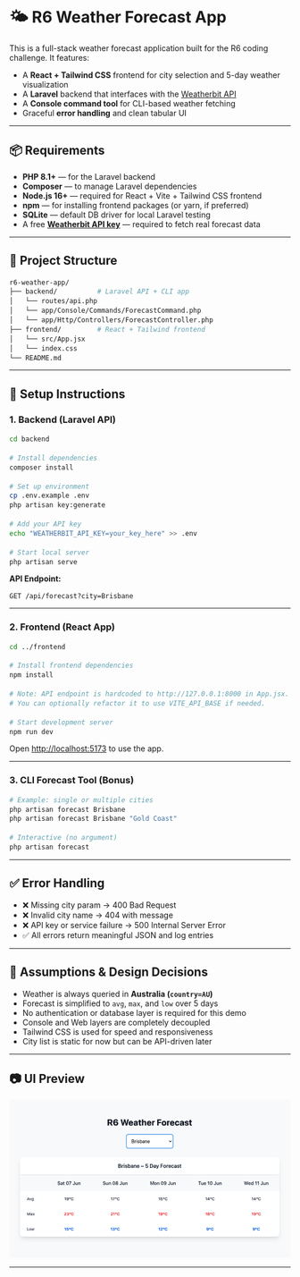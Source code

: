 # 🌤 R6 Weather Forecast App

This is a full-stack weather forecast application built for the R6 coding challenge. It features:

- A **React + Tailwind CSS** frontend for city selection and 5-day weather visualization  
- A **Laravel** backend that interfaces with the [Weatherbit API](https://www.weatherbit.io/api/weather-forecast-16-day)  
- A **Console command tool** for CLI-based weather fetching  
- Graceful **error handling** and clean tabular UI  

---

## 📦 Requirements

- **PHP 8.1+** — for the Laravel backend
- **Composer** — to manage Laravel dependencies
- **Node.js 16+** — required for React + Vite + Tailwind CSS frontend
- **npm** — for installing frontend packages (or yarn, if preferred)
- **SQLite** — default DB driver for local Laravel testing
- A free **[Weatherbit API key](https://www.weatherbit.io/)** — required to fetch real forecast data


---

## 📁 Project Structure

```bash
r6-weather-app/
├── backend/          # Laravel API + CLI app
│   └── routes/api.php
│   └── app/Console/Commands/ForecastCommand.php
│   └── app/Http/Controllers/ForecastController.php
├── frontend/         # React + Tailwind frontend
│   └── src/App.jsx
│   └── index.css
└── README.md
```

---

## 🚀 Setup Instructions

### 1. Backend (Laravel API)

```bash
cd backend

# Install dependencies
composer install

# Set up environment
cp .env.example .env
php artisan key:generate

# Add your API key
echo "WEATHERBIT_API_KEY=your_key_here" >> .env

# Start local server
php artisan serve
```

**API Endpoint:**
```http
GET /api/forecast?city=Brisbane
```

---

### 2. Frontend (React App)

```bash
cd ../frontend

# Install frontend dependencies
npm install

# Note: API endpoint is hardcoded to http://127.0.0.1:8000 in App.jsx.
# You can optionally refactor it to use VITE_API_BASE if needed.

# Start development server
npm run dev
```

Open [http://localhost:5173](http://localhost:5173) to use the app.

---

### 3. CLI Forecast Tool (Bonus)

```bash
# Example: single or multiple cities
php artisan forecast Brisbane
php artisan forecast Brisbane "Gold Coast"

# Interactive (no argument)
php artisan forecast
```

---

## ✅ Error Handling

- ❌ Missing city param → 400 Bad Request  
- ❌ Invalid city name → 404 with message  
- ❌ API key or service failure → 500 Internal Server Error  
- ✅ All errors return meaningful JSON and log entries  

---

## 🧠 Assumptions & Design Decisions

- Weather is always queried in **Australia (`country=AU`)**
- Forecast is simplified to `avg`, `max`, and `low` over 5 days
- No authentication or database layer is required for this demo
- Console and Web layers are completely decoupled
- Tailwind CSS is used for speed and responsiveness
- City list is static for now but can be API-driven later

---

## 📷 UI Preview

![Screenshot of R6 Weather Forecast](frontend-preview.png)

---

